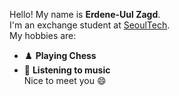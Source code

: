 
Hello! My name is **Erdene-Uul Zagd**.\
I'm an exchange student at [SeoulTech](https://en.seoultech.ac.kr/).\
My hobbies are:
* :chess_pawn: **Playing Chess**
* :musical_note: **Listening to music**\
Nice to meet you :smile:
